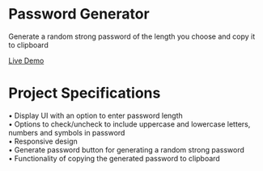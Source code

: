 # Password Generator
Generate a random strong password of the length you choose and copy it to clipboard

[Live Demo](https://shivek-password-generator.netlify.app/)

# Project Specifications
• Display UI with an option to enter password length                                                     
• Options to check/uncheck to include uppercase and lowercase letters, numbers and symbols in password   
• Responsive design                                                                                      
• Generate password button for generating a random strong password                                       
• Functionality of copying the generated password to clipboard                                           